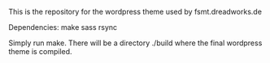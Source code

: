 This is the repository for the wordpress theme
used by fsmt.dreadworks.de

Dependencies:
	make
	sass
	rsync

Simply run make. There will be a directory ./build where the final wordpress theme is compiled.